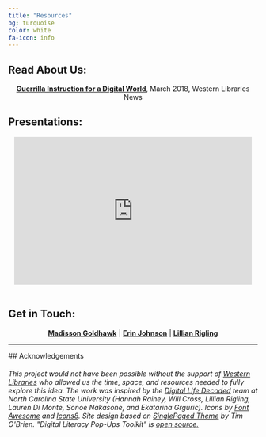 ```yaml
---
title: "Resources"
bg: turquoise
color: white
fa-icon: info
---
```

## Read About Us:
<p style="text-align: center;">
<a href="https://www.lib.uwo.ca/news/2018/guerrilla_instruction_for_a_digital_world.html"><strong>Guerrilla Instruction for a Digital World</strong></a>, March 2018, Western Libraries News
</p>



## Presentations:
<center><iframe src="https://docs.google.com/presentation/d/e/2PACX-1vTpTepDBKiI3y-vqoeNw5-YnX4kntAPbC16mERHppbsMKJYsziZv8oKtdTpviCg0DTmn0t5u9bgv7v0/embed?start=false&loop=false&delayms=30000" frameborder="0" width="480" height="299" allowfullscreen="true" mozallowfullscreen="true" webkitallowfullscreen="true"></iframe>
</center><br>

<h2> Get in Touch: </h2>

<p style="text-align: center;">
<strong> <a href ="https://twitter.com/MaddieGoldhawk">Madisson Goldhawk</a></strong> | <strong><a href ="https://twitter.com/erniee_jo">Erin Johnson</a></strong> | <strong> <a href="https://twitter.com/lilyrglg">Lillian Rigling</a> </strong></p>
<hr>
## Acknowledgements
<div style="text-align: left"> <h6>This project would not have been possible without the support of <a href="https://lib.uwo.ca">Western Libraries</a> who allowed us the time, space, and resources needed to fully explore this idea. The work was inspired by the <a href="https://www.lib.ncsu.edu/projects/digital-life-decoded">Digital Life Decoded</a> team at North Carolina State University (Hannah Rainey, Will Cross, Lillian Rigling, Lauren Di Monte, Sonoe Nakasone, and Ekatarina Grguric). Icons by <a href="https://fontawesome.com">Font Awesome</a> and <a href="https://icons8.com">Icons8</a>. Site design based on <a href ="https://t413.com/SinglePaged">SinglePaged Theme</a> by Tim O'Brien. "Digital Literacy Pop-Ups Toolkit" is <a href="https://github.com/lillian-rigling/DigLit/">open source.</a></h6></div>
